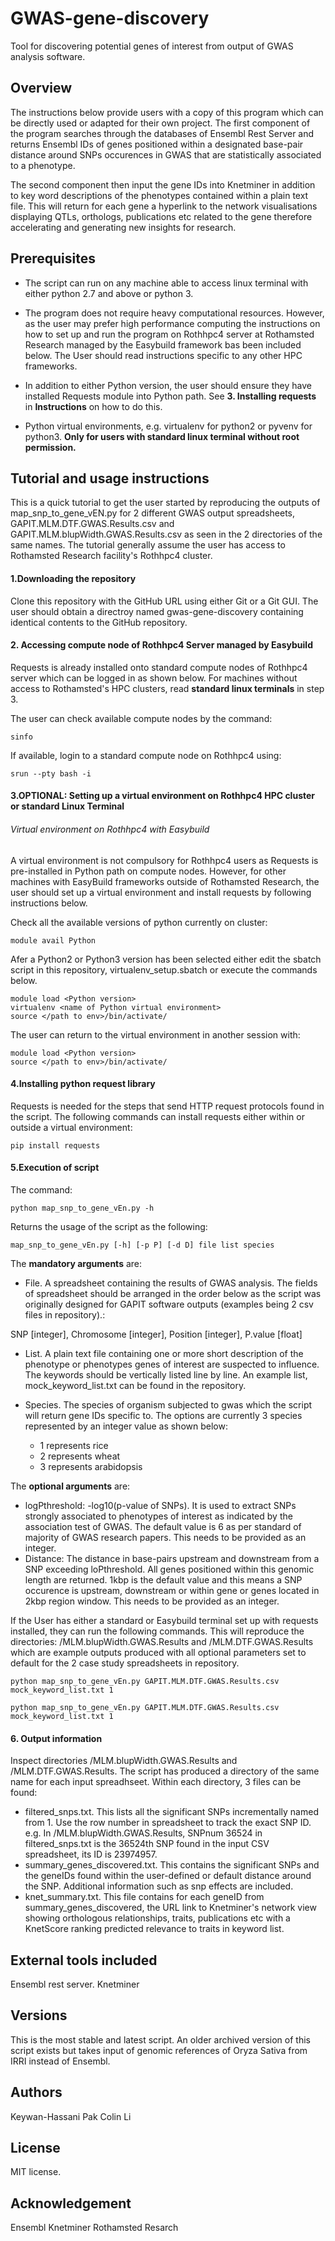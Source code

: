 # GWAS-gene-discovery
Tool for discovering potential genes of interest from output of GWAS analysis software.




## Overview
The instructions below provide users with a copy of this program which can be directly used or adapted for their own project. 
The first component of the program searches through the databases of Ensembl Rest Server and returns Ensembl IDs of genes positioned within a designated base-pair distance around SNPs occurences in GWAS that are statistically associated to a phenotype.

The second component then input the gene IDs into Knetminer in addition to key word descriptions of the phenotypes contained within a plain text file. This will return for each gene a hyperlink to the network visualisations displaying QTLs, orthologs, publications etc related to the gene therefore accelerating and generating new insights for research.




## Prerequisites
* The script can run on any machine able to access linux terminal with either python 2.7 and above or python 3. 

* The program does not require heavy computational resources. However, as the user may prefer high performance computing the instructions on how to set up and run the program on Rothhpc4 server at Rothamsted Research managed by the Easybuild framework bas been included below. The User should read instructions specific to any other HPC frameworks.

* In addition to either Python version, the user should ensure they have installed Requests module into Python path. See **3. Installing requests** in **Instructions** on how to do this.

* Python virtual environments, e.g. virtualenv for python2 or pyvenv for python3. **Only for users with standard linux terminal without root permission.**




## Tutorial and usage instructions
This is a quick tutorial to get the user started by reproducing the outputs of map_snp_to_gene_vEN.py for 2 different GWAS output spreadsheets, GAPIT.MLM.DTF.GWAS.Results.csv and GAPIT.MLM.blupWidth.GWAS.Results.csv as seen in the 2 directories of the same names. The tutorial generally assume the user has access to Rothamsted Research facility's Rothhpc4 cluster.

#### 1.Downloading the repository
Clone this repository with the GitHub URL using either Git or a Git GUI. The user should obtain a directroy named gwas-gene-discovery containing identical contents to the GitHub repository.

#### 2. Accessing compute node of Rothhpc4 Server managed by Easybuild
 Requests is already installed onto standard compute nodes of Rothhpc4 server which can be logged in as shown below. For machines without access to Rothamsted's HPC clusters, read **standard linux terminals** in step 3.

The user can check available compute nodes by the command:
```
sinfo 
```
If available, login to a standard compute node on Rothhpc4 using:
```
srun --pty bash -i
```

#### 3.OPTIONAL: Setting up a virtual environment on Rothhpc4 HPC cluster or standard Linux Terminal

###### Virtual environment on Rothhpc4 with Easybuild
A virtual environment is not compulsory for Rothhpc4 users as Requests is pre-installed in Python path on compute nodes. However, for other machines with EasyBuild frameworks outside of Rothamsted Research, the user should set up a virtual environment and install requests by following instructions below.

Check all the available versions of python currently on cluster:
```
module avail Python
```
Afer a Python2 or Python3 version has been selected either edit the sbatch script in this repository, virtualenv_setup.sbatch or execute the commands below.

```
module load <Python version>
virtualenv <name of Python virtual environment>
source </path to env>/bin/activate/
```
The user can return to the virtual environment in another session with:
```
module load <Python version>
source </path to env>/bin/activate/
```
  
#### 4.Installing python request library
Requests is needed for the steps that send HTTP request protocols found in the script. The following commands can install requests either within or outside a virtual environment:
```
pip install requests
```

#### 5.Execution of script
The command:
```
python map_snp_to_gene_vEn.py -h
```
Returns the usage of the script as the following:
```
map_snp_to_gene_vEn.py [-h] [-p P] [-d D] file list species
```
The **mandatory arguments** are:
* File. A spreadsheet containing the results of GWAS analysis. The fields of spreadsheet should be arranged in the order below as the script was originally designed for GAPIT software outputs (examples being 2 csv files in repository).:

SNP [integer], Chromosome [integer], Position [integer], P.value [float]

* List. A plain text file containing one or more short description of the phenotype or phenotypes genes of interest are suspected to influence. The keywords should be vertically listed line by line. An example list, mock_keyword_list.txt can be found in the repository.

* Species. The species of organism subjected to gwas which the script will return gene IDs specific to. The options are currently 3 species represented by an integer value as shown below:


     * 1 represents rice
     * 2 represents wheat
     * 3 represents arabidopsis


The **optional arguments** are:
* logPthreshold: -log10(p-value of SNPs). It is used to extract SNPs strongly associated to phenotypes of interest as indicated by the association test of GWAS. The default value is 6 as per standard of majority of GWAS research papers. This needs to be provided as an integer.
* Distance: The distance in base-pairs upstream and downstream from a SNP exceeding loPthreshold. All genes positioned within this genomic length are returned. 1kbp is the default value and this means a SNP occurence is upstream, downstream or within gene or genes located in 2kbp region window. This needs to be provided as an integer.

If the User has either a standard or Easybuild terminal set up with requests installed, they can run the following commands. This will reproduce the directories: /MLM.blupWidth.GWAS.Results and /MLM.DTF.GWAS.Results which are example outputs produced with all optional parameters set to default for the 2 case study spreadsheets in repository.

```
python map_snp_to_gene_vEn.py GAPIT.MLM.DTF.GWAS.Results.csv mock_keyword_list.txt 1
```
```
python map_snp_to_gene_vEn.py GAPIT.MLM.DTF.GWAS.Results.csv mock_keyword_list.txt 1
```

#### 6. Output information
Inspect directories /MLM.blupWidth.GWAS.Results and /MLM.DTF.GWAS.Results. The script has produced a directory of the same name for each input spreadhseet. Within each directory, 3 files can be found:
* filtered_snps.txt. This lists all the significant SNPs incrementally named from 1. Use the row number in spreadsheet to track the exact SNP ID. e.g. In /MLM.blupWidth.GWAS.Results, SNPnum 36524 in filtered_snps.txt is the 36524th SNP found in the input CSV spreadsheet, its ID is 23974957.
* summary_genes_discovered.txt. This contains the significant SNPs and the geneIDs found within the user-defined or default distance around the SNP. Additional information such as snp effects are included.
* knet_summary.txt. This file contains for each geneID from summary_genes_discovered, the URL link to Knetminer's network view showing orthologous relationships, traits, publications etc with a KnetScore ranking predicted relevance to traits in keyword list.




## External tools included
Ensembl rest server.
Knetminer




## Versions
This is the most stable and latest script. An older archived version of this script exists but takes input of genomic references of Oryza Sativa from IRRI instead of Ensembl.




## Authors
Keywan-Hassani Pak
Colin Li

## License
MIT license.


## Acknowledgement
Ensembl
Knetminer
Rothamsted Resarch

